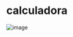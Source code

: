 # calculadora
![image](https://user-images.githubusercontent.com/11084056/170529177-0268a24d-f499-42e8-86a8-8a6131986e64.png)

